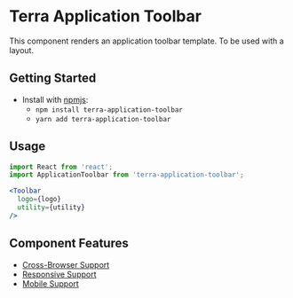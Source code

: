 # Terra Application Toolbar

This component renders an application toolbar template. To be used with a layout.

## Getting Started

- Install with [npmjs](https://www.npmjs.com):
  - `npm install terra-application-toolbar`
  - `yarn add terra-application-toolbar`

## Usage

```jsx
import React from 'react';
import ApplicationToolbar from 'terra-application-toolbar';

<Toolbar
  logo={logo}
  utility={utility}
/>
```

## Component Features
* [Cross-Browser Support](https://github.com/cerner/terra-core/wiki/Component-Features#cross-browser-support)
* [Responsive Support](https://github.com/cerner/terra-core/wiki/Component-Features#responsive-support)
* [Mobile Support](https://github.com/cerner/terra-core/wiki/Component-Features#mobile-support)
